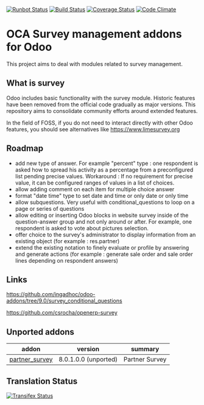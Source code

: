 [![Runbot Status](https://runbot.odoo-community.org/runbot/badge/flat/200/9.0.svg)](https://runbot.odoo-community.org/runbot/repo/github-com-oca-survey-200)
[![Build Status](https://travis-ci.org/OCA/survey.svg?branch=9.0)](https://travis-ci.org/OCA/survey)
[![Coverage Status](https://coveralls.io/repos/OCA/survey/badge.svg?branch=9.0)](https://coveralls.io/r/OCA/survey?branch=9.0)
[![Code Climate](https://codeclimate.com/github/OCA/survey/badges/gpa.svg)](https://codeclimate.com/github/OCA/survey)

OCA Survey management addons for Odoo
=====================================

This project aims to deal with modules related to survey management.


What is survey
--------------

Odoo includes basic functionality with the survey module.
Historic features have been removed from the official code gradually as major versions.
This repository aims to consolidate community efforts around extended features.

In the field of FOSS, if you do not need to interact directly with other Odoo features, you should see alternatives like https://www.limesurvey.org


Roadmap
-------

- add new type of answer. For example "percent" type : one respondent is asked how to spread his activity as a percentage from a preconfigured list pending precise values. Workaround : If no requirement for precise value, it can be configured ranges of values in a list of choices.
- allow adding comment on each item for multiple choice answer
- format "date time" type to set date and time or only date or only time
- allow subquestions. Very useful with conditional_questions to loop on a page or series of questions
- allow editing or inserting Odoo blocks in website survey inside of the question-answer group and not only around or after.  For example, one respondent is asked to vote about pictures selection.
- offer choice to the survey's administrator to display information from an existing object (for example : res.partner)
- extend the existing notation to finely evaluate or profile by answering and generate actions (for example : generate sale order and sale order lines depending on respondent answers)


Links
-----

https://github.com/ingadhoc/odoo-addons/tree/9.0/survey_conditional_questions

https://github.com/csrocha/openerp-survey


[//]: # (addons)
Unported addons
---------------
addon | version | summary
--- | --- | ---
[partner_survey](partner_survey/) | 8.0.1.0.0 (unported) | Partner Survey

[//]: # (end addons)

Translation Status
------------------
[![Transifex Status](https://www.transifex.com/projects/p/OCA-survey-9-0/chart/image_png)](https://www.transifex.com/projects/p/OCA-survey-9-0)
